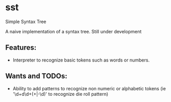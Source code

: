 # sst
Simple Syntax Tree

A naive implementation of a syntax tree. Still under development

## Features:
  * Interpreter to recognize basic tokens such as words or numbers.

## Wants and TODOs:
  * Ability to add patterns to recognize non numeric or alphabetic tokens (ie '\d+d\d+(+|-\d)' to recognize die roll pattern)
